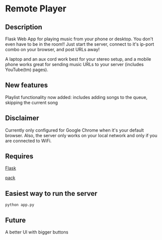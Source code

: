 # Remote Player

## Description

Flask Web App for playing music from your phone or desktop. You don't even have to be in the room!! Just start the server, connect to it's ip-port combo on your browser, and post URLs away!

A laptop and an aux cord work best for your stereo setup, and a mobile phone works great for sending music URLs to your server (includes YouTube(tm) pages).

## New features
Playlist functionality now added: includes adding songs to the queue, skipping the current song

## Disclaimer

Currently only configured for Google Chrome when it's your default browser. Also, the server only works on your local network and only if you are connected to WiFi.

## Requires

[Flask](http://flask.pocoo.org)

[pack](https://github.com/claywahlstrom/pack.git)


## Easiest way to run the server
```
python app.py
```

## Future
A better UI with bigger buttons
